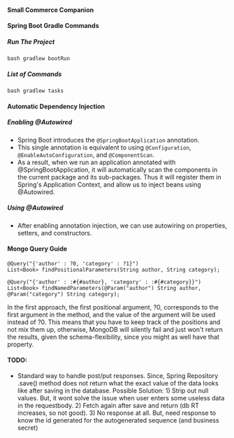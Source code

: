 #### Small Commerce Companion

#### Spring Boot Gradle Commands
##### Run The Project
```shell
bash gradlew bootRun
```
##### List of Commands
```shell
bash gradlew tasks
```
#### Automatic Dependency Injection
##### Enabling @Autowired
- Spring Boot introduces the `@SpringBootApplication` annotation.
- This single annotation is equivalent to using `@Configuration`, `@EnableAutoConfiguration`, and `@ComponentScan`.
- As a result, when we run an application annotated with @SpringBootApplication, it will automatically scan the components in the current package and its sub-packages.
Thus it will register them in Spring's Application Context, and allow us to inject beans using @Autowired.
##### Using @Autowired
- After enabling annotation injection, we can use autowiring on properties, setters, and constructors.

#### Mongo Query Guide
```
@Query("{'author' : ?0, 'category' : ?1}")
List<Book> findPositionalParameters(String author, String category);

@Query("{'author' : :#{#author}, 'category' : :#{#category}}")
List<Book> findNamedParameters(@Param("author") String author, @Param("category") String category);
```
In the first approach, the first positional argument, ?0, corresponds to the first argument in the method, and the value of the argument will be used instead of ?0. This means that you have to keep track of the positions and not mix them up, otherwise, MongoDB will silently fail and just won't return the results, given the schema-flexibility, since you might as well have that property.


#### TODO:
- Standard way to handle post/put responses. Since, Spring Repository .save() method does not return what the exact value of the data looks like after saving in the database.
Possible Solution: 1) Strip out null values. But, it wont solve the issue when user enters some useless data in the requestbody. 2) Fetch again after save and return (db RT increases, so not good). 3) No response at all. But, need response to know the id generated for the autogenerated sequence (and business secret)